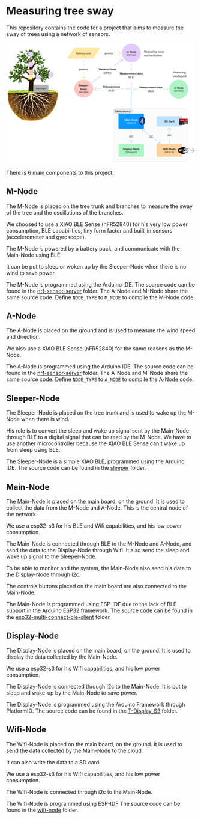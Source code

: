 # Measuring tree sway

This repository contains the code for a project that aims to measure the sway of trees using a network of sensors.

![Overview](./images/overview.png)

There is 6 main components to this project:

## M-Node

The M-Node is placed on the tree trunk and branches to measure the sway of the tree and the oscillations of the branches.

We choosed to use a XIAO BLE Sense (nFR52840) for his very low power consumption, BLE capabilities, tiny form factor and built-in sensors (accelerometer and gyroscope).

The M-Node is powered by a battery pack, and communicate with the Main-Node using BLE.

It can be put to sleep or woken up by the Sleeper-Node when there is no wind to save power.

The M-Node is programmed using the Arduino IDE. The source code can be found in the [nrf-sensor-server](./nrf-sensor-server) folder. The A-Node and M-Node share the same source code. Define `NODE_TYPE` to `M_NODE` to compile the M-Node code.

## A-Node

The A-Node is placed on the ground and is used to measure the wind speed and direction.

We also use a XIAO BLE Sense (nFR52840) for the same reasons as the M-Node.

The A-Node is programmed using the Arduino IDE. The source code can be found in the [nrf-sensor-server](./nrf-sensor-server) folder. The A-Node and M-Node share the same source code. Define `NODE_TYPE` to `A_NODE` to compile the A-Node code.

## Sleeper-Node

The Sleeper-Node is placed on the tree trunk and is used to wake up the M-Node when there is wind.

His role is to convert the sleep and wake up signal sent by the Main-Node through BLE to a digital signal that can be read by the M-Node. We have to use another microcontroller because the XIAO BLE Sense can't wake up from sleep using BLE.

The Sleeper-Node is a simple XIAO BLE, programmed using the Arduino IDE. The source code can be found in the [sleeper](./nrf-sensor-server) folder.

## Main-Node

The Main-Node is placed on the main board, on the ground. It is used to collect the data from the M-Node and A-Node. This is the central node of the network.

We use a esp32-s3 for his BLE and Wifi capabilities, and his low power consumption.

The Main-Node is connected through BLE to the M-Node and A-Node, and send the data to the Display-Node through Wifi. It also send the sleep and wake up signal to the Sleeper-Node.

To be able to monitor and the system, the Main-Node also send his data to the Display-Node through i2c.

The controls buttons placed on the main board are also connected to the Main-Node.

The Main-Node is programmed using ESP-IDF due to the lack of BLE support in the Arduino ESP32 framework. The source code can be found in the [esp32-multi-connect-ble-client](./esp32-multi-connect-ble-client) folder.

## Display-Node

The Display-Node is placed on the main board, on the ground. It is used to display the data collected by the Main-Node.

We use a esp32-s3 for his Wifi capabilities, and his low power consumption.

The Display-Node is connected through i2c to the Main-Node. It is put to sleep and wake-up by the Main-Node to save power.

The Display-Node is programmed using the Arduino Framework through PlatformIO. The source code can be found in the [T-Display-S3](./T-Display-S3) folder.

## Wifi-Node

The Wifi-Node is placed on the main board, on the ground. It is used to send the data collected by the Main-Node to the cloud.

It can also write the data to a SD card.

We use a esp32-s3 for his Wifi capabilities, and his low power consumption.

The Wifi-Node is connected through i2c to the Main-Node.

The Wifi-Node is programmed using ESP-IDF The source code can be found in the [wifi-node](./wifi-node) folder.
